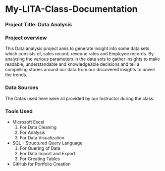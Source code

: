 # My-LITA-Class-Documentation

### Project Title: Data Analysis

### Project overview
This Data analysis project amis to generate insight into some data sets which consists of, sales record, reveune rates and Employee records. By analysing the various parameters in the data sets to gather insights to make readable, understandable and knowledgeable decisions and tell a compelling stories around our data from our discovered insights to unveil the trends.

### Data Sources
The Datas used here were all provided by our Instructor during the class.

### Tools Used
- Microsoft Excel
    1. For Data Cleaning
    2. For Analysis 
    3. For Data Visualization
- SQL - Structured Query Language
    1. For Quering of Data
    2. For Data Import and Export
    3. For Creating Tables  
- GitHub for Portfolio Creation
